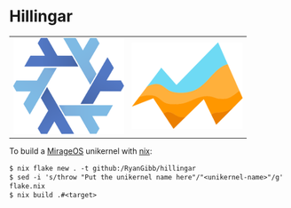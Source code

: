 
# Hillingar

<div align="center">
    <table style="border: none;">
        <tbody>
            <tr>
                <td style="text-align: center;"><img width="200" src="readme/nix-snowflake.svg" alt="Nix snowflake"></td>
                <td style="text-align: center;"><img width="200" src="readme/mirage-logo.svg" alt="Mirage logo"></td>
            </tr>
        </tbody>
    </table>
</div>

To build a [MirageOS](https://mirage.io) unikernel with [nix](https://nixos.org):
```
$ nix flake new . -t github:/RyanGibb/hillingar
$ sed -i 's/throw "Put the unikernel name here"/"<unikernel-name>"/g' flake.nix
$ nix build .#<target>
```
